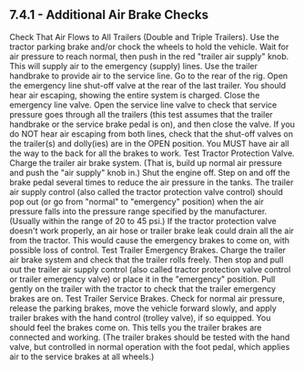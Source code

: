 ## 7.4.1 - Additional Air Brake Checks
Check That Air Flows to All Trailers (Double and Triple Trailers). Use the tractor parking brake and/or chock the wheels to hold the vehicle. Wait for air pressure to reach normal, then push in the red "trailer air supply" knob. This will supply air to the emergency (supply) lines. Use the trailer handbrake to provide air to the service line. Go to the rear of the rig. Open the emergency line shut-off valve at the rear of the last trailer. You should hear air escaping, showing the entire system is charged. Close the emergency line valve. Open the service line valve to check that service pressure goes through all the trailers (this test assumes that the trailer handbrake or the service brake pedal is on), and then close the valve. If you do NOT hear air escaping from both lines, check that the shut-off valves on the trailer(s) and dolly(ies) are in the OPEN position. You MUST have air all the way to the back for all the brakes to work.
Test Tractor Protection Valve. Charge the trailer air brake system. (That is, build up normal air pressure and push the "air supply" knob in.) Shut the engine off. Step on and off the brake pedal several times to reduce the air pressure in the tanks. The trailer air supply control (also called the tractor protection valve control) should pop out (or go from "normal" to "emergency" position) when the air pressure falls into the pressure range specified by the manufacturer. (Usually within the range of 20 to 45 psi.)
If the tractor protection valve doesn't work properly, an air hose or trailer brake leak could drain all the air from the tractor. This would cause the emergency brakes to come on, with possible loss of control. Test Trailer Emergency Brakes. Charge the trailer air brake system and check that the trailer rolls freely. Then stop and pull out the trailer air supply control (also called tractor protection valve control or trailer emergency valve) or place it in the "emergency" position. Pull gently on the trailer with the tractor to check that the trailer emergency brakes are on.
Test Trailer Service Brakes. Check for normal air pressure, release the parking brakes, move the vehicle forward slowly, and apply trailer brakes with the hand control (trolley valve), if so equipped. You should feel the brakes come on. This tells you the trailer brakes are connected and working. (The trailer brakes should be tested with the hand valve, but controlled in normal operation with the foot pedal, which applies air to the service brakes at all wheels.)